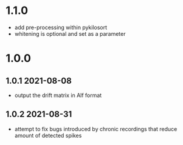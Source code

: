 # 1.1.0
-   add pre-processing within pykilosort
-   whitening is optional and set as a parameter

# 1.0.0
## 1.0.1 2021-08-08
-   output the drift matrix in Alf format
## 1.0.2 2021-08-31
-   attempt to fix bugs introduced by chronic recordings that reduce amount of detected spikes

